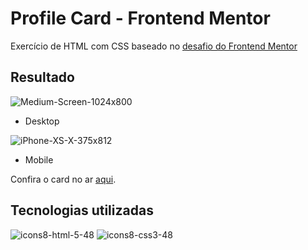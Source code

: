 # Profile Card - Frontend Mentor

Exercício de HTML com CSS baseado no [desafio do Frontend Mentor](https://www.frontendmentor.io/challenges/profile-card-component-cfArpWshJ)



## Resultado

![Medium-Screen-1024x800](C:\Users\Acer\Downloads\Medium-Screen-1024x800.png)

- Desktop

![iPhone-XS-X-375x812](C:\Users\Acer\Downloads\iPhone-XS-X-375x812.png)

- Mobile

Confira o card no ar [aqui](https://guihcastro.github.io/Frontend-Mentor-Profile-Card-component/).



## Tecnologias utilizadas

![icons8-html-5-48](C:\Users\Acer\Downloads\icons8-html-5-48.png) ![icons8-css3-48](C:\Users\Acer\Downloads\icons8-css3-48.png) 
